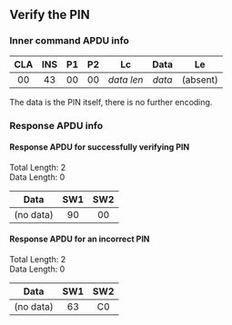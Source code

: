 <!-- Copyright 2021 Yubico AB

Licensed under the Apache License, Version 2.0 (the "License");
you may not use this file except in compliance with the License.
You may obtain a copy of the License at

    http://www.apache.org/licenses/LICENSE-2.0

Unless required by applicable law or agreed to in writing, software
distributed under the License is distributed on an "AS IS" BASIS,
WITHOUT WARRANTIES OR CONDITIONS OF ANY KIND, either express or implied.
See the License for the specific language governing permissions and
limitations under the License. -->

## Verify the PIN

### Inner command APDU info

| CLA | INS | P1 | P2 |     Lc     |  Data  |    Le    |
|:---:|:---:|:--:|:--:|:----------:|:------:|:--------:|
| 00  | 43  | 00 | 00 | *data len* | *data* | (absent) |

The data is the PIN itself, there is no further encoding.

### Response APDU info

#### Response APDU for successfully verifying PIN

Total Length: 2\
Data Length: 0

|   Data    | SW1 | SW2 |
|:---------:|:---:|:---:|
| (no data) | 90  | 00  |

#### Response APDU for an incorrect PIN

Total Length: 2\
Data Length: 0

|   Data    | SW1 | SW2 |
|:---------:|:---:|:---:|
| (no data) | 63  | C0  |
